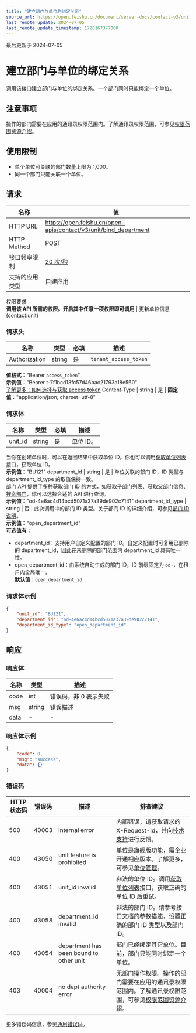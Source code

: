 ```yaml
---
title: "建立部门与单位的绑定关系"
source_url: https://open.feishu.cn/document/server-docs/contact-v3/unit/bind_department
last_remote_update: 2024-07-05
last_remote_update_timestamp: 1720167377000
---
```

最后更新于 2024-07-05

# 建立部门与单位的绑定关系

调用该接口建立部门与单位的绑定关系。一个部门同时只能绑定一个单位。

## 注意事项

操作的部门需要在应用的通讯录权限范围内。了解通讯录权限范围，可参见[权限范围资源介绍](https://open.feishu.cn/document/ukTMukTMukTM/uETNz4SM1MjLxUzM/v3/guides/scope_authority)。

## 使用限制

- 单个单位可关联的部门数量上限为 1,000。
- 同一个部门只能关联一个单位。

## 请求
名称 | 值
---|---
HTTP URL | https://open.feishu.cn/open-apis/contact/v3/unit/bind_department
HTTP Method | POST
接口频率限制 | [20 次/秒](https://open.feishu.cn/document/ukTMukTMukTM/uUzN04SN3QjL1cDN)
支持的应用类型 | 自建应用
权限要求  
            **调用该 API 所需的权限。开启其中任意一项权限即可调用** | 更新单位信息(contact:unit)

### 请求头

名称 | 类型 | 必填 | 描述
--- | --- | --- | ---
Authorization | string | 是 | `tenant_access_token`  
**值格式**："Bearer `access_token`"  
**示例值**："Bearer t-7f1bcd13fc57d46bac21793a18e560"  
[了解更多：如何选择与获取 access token](https://open.feishu.cn/document/uAjLw4CM/ugTN1YjL4UTN24CO1UjN/trouble-shooting/how-to-choose-which-type-of-token-to-use)
Content-Type | string | 是 | **固定值**："application/json; charset=utf-8"

### 请求体

名称 | 类型 | 必填 | 描述
--- | --- | --- | ---
unit_id | string | 是 | 单位 ID。  
当你在创建单位时，可以在返回结果中获取单位 ID。你也可以调用[获取单位列表](https://open.feishu.cn/document/uAjLw4CM/ukTMukTMukTM/reference/contact-v3/unit/list)接口，获取单位 ID。  
**示例值**："BU121"
department_id | string | 是 | 单位关联的部门 ID，ID 类型与 department_id_type 的取值保持一致。  
部门 API 提供了多种获取部门 ID 的方式，如[获取子部门列表](https://open.feishu.cn/document/uAjLw4CM/ukTMukTMukTM/reference/contact-v3/department/children)、[获取父部门信息](https://open.feishu.cn/document/uAjLw4CM/ukTMukTMukTM/reference/contact-v3/department/parent)、[搜索部门](https://open.feishu.cn/document/uAjLw4CM/ukTMukTMukTM/reference/contact-v3/department/search)，你可以选择合适的 API 进行查询。  
**示例值**："od-4e6ac4d14bcd5071a37a39de902c7141"
department_id_type | string | 否 | 此次调用中的部门 ID 类型。关于部门 ID 的详细介绍，可参见[部门 ID 说明](https://open.feishu.cn/document/uAjLw4CM/ukTMukTMukTM/reference/contact-v3/department/field-overview#23857fe0)。  
**示例值**："open_department_id"  
**可选值有**：  
- department_id：支持用户自定义配置的部门 ID。自定义配置时可复用已删除的 department_id，因此在未删除的部门范围内 department_id 具有唯一性。  
- open_department_id：由系统自动生成的部门 ID，ID 前缀固定为 `od-`，在租户内全局唯一。  
**默认值**：`open_department_id`

### 请求体示例
```json
{
    "unit_id": "BU121",
    "department_id": "od-4e6ac4d14bcd5071a37a39de902c7141",
    "department_id_type": "open_department_id"
}
```

## 响应

### 响应体

名称 | 类型 | 描述
--- | --- | ---
code | int | 错误码，非 0 表示失败
msg | string | 错误描述
data | \- | \-

### 响应体示例
```json
{
    "code": 0,
    "msg": "success",
    "data": {}
}
```

### 错误码

HTTP状态码 | 错误码 | 描述 | 排查建议
--- | --- | --- | ---
500 | 40003 | internal error | 内部错误，请获取请求的 X-Request-Id，并向[技术支持](https://applink.feishu.cn/TLJpeNdW)进行反馈。
400 | 43050 | unit feature is prohibited | 单位是旗舰版功能，需企业开通相应版本。了解更多，可参见[单位管理](https://www.feishu.cn/hc/zh-CN/articles/333548009177)。
400 | 43051 | unit_id invalid | 非法的单位 ID。调用[获取单位列表](https://open.feishu.cn/document/uAjLw4CM/ukTMukTMukTM/reference/contact-v3/unit/list)接口，获取正确的单位 ID 后重试。
400 | 43058 | department_id invalid | 非法的部门 ID。请参考接口文档的参数描述，设置正确的部门 ID 类型以及部门 ID。
400 | 43054 | department has been bound to other unit | 部门已经绑定其它单位。目前，部门只能同时绑定一个单位。
403 | 40004 | no dept authority error | 无部门操作权限。操作的部门需要在应用的通讯录权限范围内。了解通讯录权限范围，可参见[权限范围资源介绍](https://open.feishu.cn/document/ukTMukTMukTM/uETNz4SM1MjLxUzM/v3/guides/scope_authority)。

更多错误码信息，参见[通用错误码](https://open.feishu.cn/document/ukTMukTMukTM/ugjM14COyUjL4ITN)。
